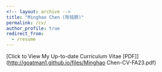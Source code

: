 ```yaml
---
<!-- layout: archive -->
title: "Minghao Chen (陈铭颢)"
permalink: /cv/
author_profile: true
redirect_from:
  - /resume
---
```



[Click to View My Up-to-date Curriculum Vitae [PDF]](http://goatman1.github.io/files/Minghao Chen-CV-FA23.pdf)

<!-- <embed src="http://goatman1.github.io/files/Minghao Chen-CV-FA23.pdf" width="650" height="1800" type='application/pdf'> -->








